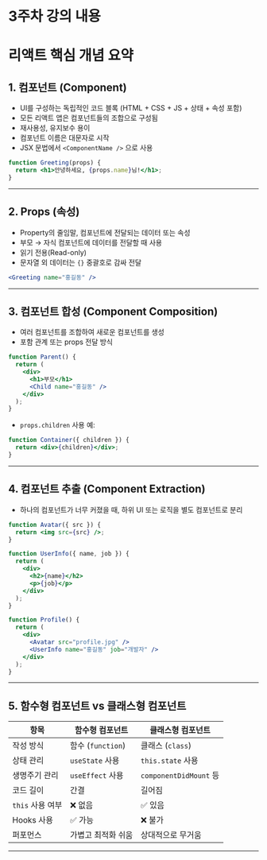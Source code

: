 # 3주차 강의 내용

# 리액트 핵심 개념 요약

## 1. 컴포넌트 (Component)
- UI를 구성하는 독립적인 코드 블록 (HTML + CSS + JS + 상태 + 속성 포함)
- 모든 리액트 앱은 컴포넌트들의 조합으로 구성됨
- 재사용성, 유지보수 용이
- 컴포넌트 이름은 대문자로 시작
- JSX 문법에서 `<ComponentName />` 으로 사용

```jsx
function Greeting(props) {
  return <h1>안녕하세요, {props.name}님!</h1>;
}
```

---

## 2. Props (속성)
- Property의 줄임말, 컴포넌트에 전달되는 데이터 또는 속성
- 부모 → 자식 컴포넌트에 데이터를 전달할 때 사용
- 읽기 전용(Read-only)
- 문자열 외 데이터는 `{}` 중괄호로 감싸 전달

```jsx
<Greeting name="홍길동" />
```

---

## 3. 컴포넌트 합성 (Component Composition)
- 여러 컴포넌트를 조합하여 새로운 컴포넌트를 생성
- 포함 관계 또는 props 전달 방식

```jsx
function Parent() {
  return (
    <div>
      <h1>부모</h1>
      <Child name="홍길동" />
    </div>
  );
}
```

- `props.children` 사용 예:

```jsx
function Container({ children }) {
  return <div>{children}</div>;
}
```

---

## 4. 컴포넌트 추출 (Component Extraction)
- 하나의 컴포넌트가 너무 커졌을 때, 하위 UI 또는 로직을 별도 컴포넌트로 분리

```jsx
function Avatar({ src }) {
  return <img src={src} />;
}

function UserInfo({ name, job }) {
  return (
    <div>
      <h2>{name}</h2>
      <p>{job}</p>
    </div>
  );
}

function Profile() {
  return (
    <div>
      <Avatar src="profile.jpg" />
      <UserInfo name="홍길동" job="개발자" />
    </div>
  );
}
```

---

## 5. 함수형 컴포넌트 vs 클래스형 컴포넌트

| 항목             | 함수형 컴포넌트         | 클래스형 컴포넌트       |
|------------------|--------------------------|--------------------------|
| 작성 방식        | 함수 (`function`)         | 클래스 (`class`)         |
| 상태 관리        | `useState` 사용           | `this.state` 사용         |
| 생명주기 관리    | `useEffect` 사용          | `componentDidMount` 등   |
| 코드 길이        | 간결                      | 길어짐                   |
| `this` 사용 여부 | ❌ 없음                   | ✅ 있음                  |
| Hooks 사용       | ✅ 가능                   | ❌ 불가                  |
| 퍼포먼스         | 가볍고 최적화 쉬움       | 상대적으로 무거움       |

---

